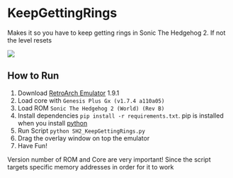 # KeepGettingRings

Makes it so you have to keep getting rings in Sonic The Hedgehog 2. If not the level resets

![](KeepGettingRings_Demo.gif)


## How to Run

1. Download [RetroArch Emulator](https://www.retroarch.com/) 1.9.1 
2. Load core with ```Genesis Plus Gx (v1.7.4 a110a05)```
3. Load ROM ```Sonic The Hedgehog 2 (World) (Rev B)```
4. Install dependencies ```pip install -r requirements.txt```. pip is installed when you install [python](https://www.python.org/downloads/)
5. Run Script ```python SH2_KeepGettingRings.py```
6. Drag the overlay window on top the emulator
7. Have Fun!

Version number of ROM and Core are very important! Since the script targets specific memory addresses in order for it to work


